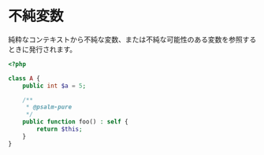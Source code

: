 # 不純変数

純粋なコンテキストから不純な変数、または不純な可能性のある変数を参照するときに発行されます。

```php
<?php

class A {
    public int $a = 5;

    /**
     * @psalm-pure
     */
    public function foo() : self {
        return $this;
    }
}
```
